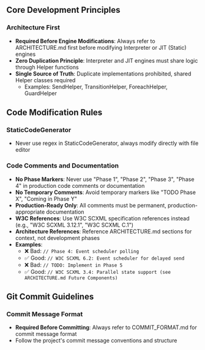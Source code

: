 ## Core Development Principles

### Architecture First
- **Required Before Engine Modifications**: Always refer to ARCHITECTURE.md first before modifying Interpreter or JIT (Static) engines
- **Zero Duplication Principle**: Interpreter and JIT engines must share logic through Helper functions
- **Single Source of Truth**: Duplicate implementations prohibited, shared Helper classes required
  - Examples: SendHelper, TransitionHelper, ForeachHelper, GuardHelper

## Code Modification Rules

### StaticCodeGenerator
- Never use regex in StaticCodeGenerator, always modify directly with file editor

### Code Comments and Documentation
- **No Phase Markers**: Never use "Phase 1", "Phase 2", "Phase 3", "Phase 4" in production code comments or documentation
- **No Temporary Comments**: Avoid temporary markers like "TODO Phase X", "Coming in Phase Y"
- **Production-Ready Only**: All comments must be permanent, production-appropriate documentation
- **W3C References**: Use W3C SCXML specification references instead (e.g., "W3C SCXML 3.12.1", "W3C SCXML C.1")
- **Architecture References**: Reference ARCHITECTURE.md sections for context, not development phases
- **Examples**:
  - ❌ Bad: `// Phase 4: Event scheduler polling`
  - ✅ Good: `// W3C SCXML 6.2: Event scheduler for delayed send`
  - ❌ Bad: `// TODO: Implement in Phase 5`
  - ✅ Good: `// W3C SCXML 3.4: Parallel state support (see ARCHITECTURE.md Future Components)`

## Git Commit Guidelines

### Commit Message Format
- **Required Before Committing**: Always refer to COMMIT_FORMAT.md for commit message format
- Follow the project's commit message conventions and structure